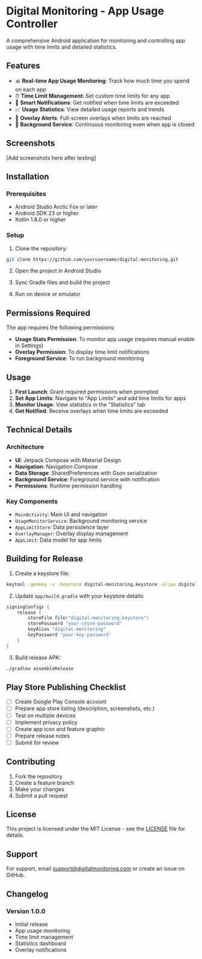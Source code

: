 # Digital Monitoring - App Usage Controller

A comprehensive Android application for monitoring and controlling app usage with time limits and detailed statistics.

## Features

- 📊 **Real-time App Usage Monitoring**: Track how much time you spend on each app
- ⏰ **Time Limit Management**: Set custom time limits for any app
- 🚨 **Smart Notifications**: Get notified when time limits are exceeded
- 📈 **Usage Statistics**: View detailed usage reports and trends
- 🎯 **Overlay Alerts**: Full-screen overlays when limits are reached
- 🔄 **Background Service**: Continuous monitoring even when app is closed

## Screenshots

[Add screenshots here after testing]

## Installation

### Prerequisites

- Android Studio Arctic Fox or later
- Android SDK 23 or higher
- Kotlin 1.8.0 or higher

### Setup

1. Clone the repository:
```bash
git clone https://github.com/yourusername/digital-monitoring.git
```

2. Open the project in Android Studio

3. Sync Gradle files and build the project

4. Run on device or emulator

## Permissions Required

The app requires the following permissions:

- **Usage Stats Permission**: To monitor app usage (requires manual enable in Settings)
- **Overlay Permission**: To display time limit notifications
- **Foreground Service**: To run background monitoring

## Usage

1. **First Launch**: Grant required permissions when prompted
2. **Set App Limits**: Navigate to "App Limits" and add time limits for apps
3. **Monitor Usage**: View statistics in the "Statistics" tab
4. **Get Notified**: Receive overlays when time limits are exceeded

## Technical Details

### Architecture

- **UI**: Jetpack Compose with Material Design
- **Navigation**: Navigation Compose
- **Data Storage**: SharedPreferences with Gson serialization
- **Background Service**: Foreground service with notification
- **Permissions**: Runtime permission handling

### Key Components

- `MainActivity`: Main UI and navigation
- `UsageMonitorService`: Background monitoring service
- `AppLimitStore`: Data persistence layer
- `OverlayManager`: Overlay display management
- `AppLimit`: Data model for app limits

## Building for Release

1. Create a keystore file:
```bash
keytool -genkey -v -keystore digital-monitoring.keystore -alias digital-monitoring -keyalg RSA -keysize 2048 -validity 10000
```

2. Update `app/build.gradle` with your keystore details:
```gradle
signingConfigs {
    release {
        storeFile file("digital-monitoring.keystore")
        storePassword "your-store-password"
        keyAlias "digital-monitoring"
        keyPassword "your-key-password"
    }
}
```

3. Build release APK:
```bash
./gradlew assembleRelease
```

## Play Store Publishing Checklist

- [ ] Create Google Play Console account
- [ ] Prepare app store listing (description, screenshots, etc.)
- [ ] Test on multiple devices
- [ ] Implement privacy policy
- [ ] Create app icon and feature graphic
- [ ] Prepare release notes
- [ ] Submit for review

## Contributing

1. Fork the repository
2. Create a feature branch
3. Make your changes
4. Submit a pull request

## License

This project is licensed under the MIT License - see the [LICENSE](LICENSE) file for details.

## Support

For support, email support@digitalmonitoring.com or create an issue on GitHub.

## Changelog

### Version 1.0.0
- Initial release
- App usage monitoring
- Time limit management
- Statistics dashboard
- Overlay notifications
